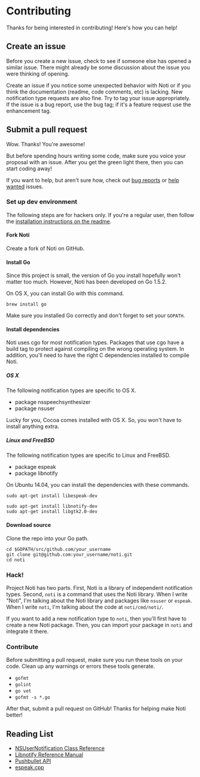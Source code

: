 # Contributing

Thanks for being interested in contributing! Here's how you can help!

## Create an issue

Before you create a new issue, check to see if someone else has opened a similar
issue. There might already be some discussion about the issue you were thinking
of opening.

Create an issue if you notice some unexpected behavior with Noti or if you think
the documentation (readme, code comments, etc) is lacking. New notification type
requests are also fine. Try to tag your issue appropriately. If the issue is a
bug report, use the bug tag; if it's a feature request use the enhancement tag.

## Submit a pull request

Wow. Thanks! You're awesome!

But before spending hours writing some code, make sure you voice your proposal
with an issue. After you get the green light there, then you can start coding
away!

If you want to help, but aren't sure how, check out [bug reports][6] or [help
wanted][7] issues.

### Set up dev environment

The following steps are for hackers only. If you're a regular user, then follow
the [installation instructions on the readme][1].

#### Fork Noti

Create a fork of Noti on GitHub.

#### Install Go

Since this project is small, the version of Go you install hopefully won't
matter too much. However, Noti has been developed on Go 1.5.2.

On OS X, you can install Go with this command.

```
brew install go
```

Make sure you installed Go correctly and don't forget to set your `GOPATH`.

#### Install dependencies

Noti uses cgo for most notification types. Packages that use cgo have a build
tag to protect against compiling on the wrong operating system. In addition,
you'll need to have the right C dependencies installed to compile Noti.

##### OS X

The following notification types are specific to OS X.

* package nsspeechsynthesizer
* package nsuser

Lucky for you, Cocoa comes installed with OS X. So, you won't have to install
anything extra.

##### Linux and FreeBSD

The following notification types are specific to Linux and FreeBSD.

* package espeak
* package libnotify

On Ubuntu 14.04, you can install the dependencies with these commands.

```
sudo apt-get install libespeak-dev

sudo apt-get install libnotify-dev
sudo apt-get install libgtk2.0-dev
```

#### Download source

Clone the repo into your Go path.

```
cd $GOPATH/src/github.com/your_username
git clone git@github.com:your_username/noti.git
cd noti
```

### Hack!

Project Noti has two parts. First, Noti is a library of independent notification
types. Second, `noti` is a command that uses the Noti library. When I write
"Noti", I'm talking about the Noti library and packages like `nsuser` or
`espeak`. When I write `noti`, I'm talking about the code at `noti/cmd/noti/`.

If you want to add a new notification type to `noti`, then you'll first have to
create a new Noti package. Then, you can import your package in `noti` and
integrate it there.

### Contribute

Before submitting a pull request, make sure you run these tools on your code.
Clean up any warnings or errors these tools generate.

* `gofmt`
* `golint`
* `go vet`
* `gofmt -s *.go`

After that, submit a pull request on GitHub! Thanks for helping make Noti
better!

## Reading List

* [NSUserNotification Class Reference][2]
* [Libnotify Reference Manual][3]
* [Pushbullet API][4]
* [espeak.cpp][5]

[1]: https://github.com/variadico/noti/blob/master/README.md#installation
[2]: https://developer.apple.com/library/mac/documentation/Foundation/Reference/NSUserNotification_Class/#//apple_ref/doc/constant_group/NSUserNotificationDefaultSoundName
[3]: https://developer.gnome.org/libnotify/0.7/
[4]: https://docs.pushbullet.com/
[5]: https://fossies.org/dox/espeak-1.48.04-source/espeak_8cpp_source.html
[6]: https://github.com/variadico/noti/issues?q=is%3Aopen+is%3Aissue+label%3Abug
[7]: https://github.com/variadico/noti/issues?utf8=%E2%9C%93&q=is%3Aopen+is%3Aissue+label%3A%22help+wanted%22+
